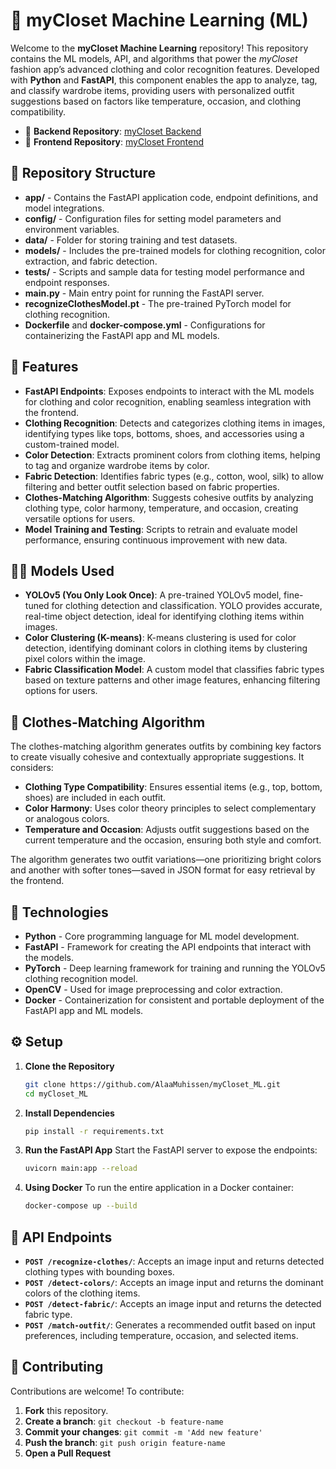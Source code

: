 # 🧠 myCloset Machine Learning (ML)

Welcome to the **myCloset Machine Learning** repository! This repository contains the ML models, API, and algorithms that power the *myCloset* fashion app’s advanced clothing and color recognition features. Developed with **Python** and **FastAPI**, this component enables the app to analyze, tag, and classify wardrobe items, providing users with personalized outfit suggestions based on factors like temperature, occasion, and clothing compatibility.

- 🔗 **Backend Repository**: [myCloset Backend](https://github.com/AlaaMuhissen/myCloset_backend)
- 🔗 **Frontend Repository**: [myCloset Frontend](https://github.com/AlaaMuhissen/myCloset_frontend)


## 📂 Repository Structure
- **app/** - Contains the FastAPI application code, endpoint definitions, and model integrations.
- **config/** - Configuration files for setting model parameters and environment variables.
- **data/** - Folder for storing training and test datasets.
- **models/** - Includes the pre-trained models for clothing recognition, color extraction, and fabric detection.
- **tests/** - Scripts and sample data for testing model performance and endpoint responses.
- **main.py** - Main entry point for running the FastAPI server.
- **recognizeClothesModel.pt** - The pre-trained PyTorch model for clothing recognition.
- **Dockerfile** and **docker-compose.yml** - Configurations for containerizing the FastAPI app and ML models.

## 🧰 Features
- **FastAPI Endpoints**: Exposes endpoints to interact with the ML models for clothing and color recognition, enabling seamless integration with the frontend.
- **Clothing Recognition**: Detects and categorizes clothing items in images, identifying types like tops, bottoms, shoes, and accessories using a custom-trained model.
- **Color Detection**: Extracts prominent colors from clothing items, helping to tag and organize wardrobe items by color.
- **Fabric Detection**: Identifies fabric types (e.g., cotton, wool, silk) to allow filtering and better outfit selection based on fabric properties.
- **Clothes-Matching Algorithm**: Suggests cohesive outfits by analyzing clothing type, color harmony, temperature, and occasion, creating versatile options for users.
- **Model Training and Testing**: Scripts to retrain and evaluate model performance, ensuring continuous improvement with new data.

## 🧑‍💻 Models Used
- **YOLOv5 (You Only Look Once)**: A pre-trained YOLOv5 model, fine-tuned for clothing detection and classification. YOLO provides accurate, real-time object detection, ideal for identifying clothing items within images.
- **Color Clustering (K-means)**: K-means clustering is used for color detection, identifying dominant colors in clothing items by clustering pixel colors within the image.
- **Fabric Classification Model**: A custom model that classifies fabric types based on texture patterns and other image features, enhancing filtering options for users.

## 👗 Clothes-Matching Algorithm
The clothes-matching algorithm generates outfits by combining key factors to create visually cohesive and contextually appropriate suggestions. It considers:
- **Clothing Type Compatibility**: Ensures essential items (e.g., top, bottom, shoes) are included in each outfit.
- **Color Harmony**: Uses color theory principles to select complementary or analogous colors.
- **Temperature and Occasion**: Adjusts outfit suggestions based on the current temperature and the occasion, ensuring both style and comfort.
  
The algorithm generates two outfit variations—one prioritizing bright colors and another with softer tones—saved in JSON format for easy retrieval by the frontend.

## 🚀 Technologies
- **Python** - Core programming language for ML model development.
- **FastAPI** - Framework for creating the API endpoints that interact with the models.
- **PyTorch** - Deep learning framework for training and running the YOLOv5 clothing recognition model.
- **OpenCV** - Used for image preprocessing and color extraction.
- **Docker** - Containerization for consistent and portable deployment of the FastAPI app and ML models.

## ⚙️ Setup

1. **Clone the Repository**
   ```bash
   git clone https://github.com/AlaaMuhissen/myCloset_ML.git
   cd myCloset_ML
   ```

2. **Install Dependencies**
   ```bash
   pip install -r requirements.txt
   ```

3. **Run the FastAPI App**
   Start the FastAPI server to expose the endpoints:
   ```bash
   uvicorn main:app --reload
   ```
   
4. **Using Docker**
   To run the entire application in a Docker container:
   ```bash
   docker-compose up --build
   ```

## 📡 API Endpoints

- **`POST /recognize-clothes/`**: Accepts an image input and returns detected clothing types with bounding boxes.
- **`POST /detect-colors/`**: Accepts an image input and returns the dominant colors of the clothing items.
- **`POST /detect-fabric/`**: Accepts an image input and returns the detected fabric type.
- **`POST /match-outfit/`**: Generates a recommended outfit based on input preferences, including temperature, occasion, and selected items.

## 🤝 Contributing
Contributions are welcome! To contribute:
1. **Fork** this repository.
2. **Create a branch**: `git checkout -b feature-name`
3. **Commit your changes**: `git commit -m 'Add new feature'`
4. **Push the branch**: `git push origin feature-name`
5. **Open a Pull Request**

